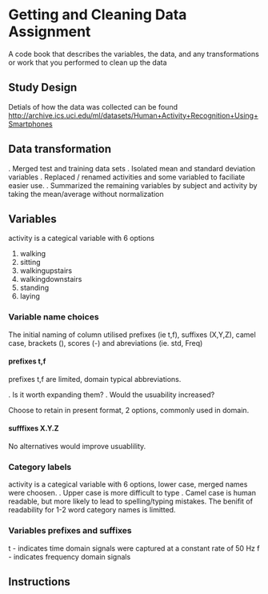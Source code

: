 Getting and Cleaning Data Assignment
====

A code book that describes the variables, the data, and any transformations or work that you performed to clean up the data

## Study Design
Detials of how the data was collected can be found 
http://archive.ics.uci.edu/ml/datasets/Human+Activity+Recognition+Using+Smartphones

## Data transformation

. Merged test and training data sets
. Isolated mean and standard deviation variables
. Replaced / renamed activities and some variabled to faciliate easier use.
. Summarized the remaining variables by subject and activity by taking the mean/average without normalization



## Variables

activity is a categical variable with 6 options

1. walking
2. sitting
3. walkingupstairs
4. walkingdownstairs
5. standing
6. laying

### Variable name choices

The initial naming of column utilised prefixes (ie t,f), suffixes (X,Y,Z), camel case, brackets (), scores (-) and abreviations (ie. std, Freq)

#### prefixes  t,f 

prefixes  t,f  are limited, domain typical abbreviations. 

 . Is it worth expanding them?
 . Would the usuability increased?
 
Choose to retain in present format, 2 options, commonly used in domain.  

#### sufffixes X.Y.Z 
No alternatives would improve usuablility.


### Category labels
activity is a categical variable with 6 options, lower case, merged names were choosen.
. Upper case is more difficult to type
. Camel case is human readable, but more likely to lead to spelling/typing mistakes. The benifit of readability for 1-2 word category names is limitted.


### Variables prefixes and suffixes
t - indicates time domain signals were captured at a constant rate of 50 Hz
f - indicates frequency domain signals

## Instructions
